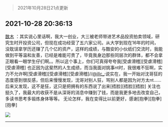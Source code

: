 > 2021年10月28日21点更新
<link rel="stylesheet" href="https://cdn.jsdelivr.net/gh/taotie6/sampleJSON@main/css/photo_show.css">
<meta name="referrer" content="no-referrer" />


 ## 2021-10-28 20:36:13 

 [㪚木](https://www.coolapk.com/feed/31025155?shareKey=MTZiNmU3MmFkZDc5NjE3YWExN2E~) ：其实说心里话啊，我大一创业，大三被老师带进艺术品投资拍卖领域，研究生时开投资公司，但现在成功经营了五六家公司。从大学到现在16年的时间，没耽误拿学历还赚了几个亿的资产，这样的成绩，与酷安的小伙纸们交流时，我能做到平等温和友善，已经是难能可贵了，毕竟我身边那些同层次的群体<!--break-->，都不会拿正眼看一眼学生仔们啊。。所以这个事上，你们可真得夸夸我[受虐滑稽][受虐滑稽][受虐滑稽]
也正因为这斐然的人生成绩，而当我面对挑事nt时，我很难不狂啊，实力不允许啊[受虐滑稽][受虐滑稽][受虐滑稽]//<a class="feed-link-uname" href="/u/illc_">@illc_</a>:说实在，我一开始对沈哥狂的态度感到很反感，但后来慢慢发现，沈哥对别人狂，骂别人都是因为对方太nt……后来又发现，这不是狂，这只是把拥有的东西说了出来[捂脸][捂脸][捂脸]
关注也挺久了，我最大的收获不是从深哥的消息中赚到了钱，而是我更多地去改变自己，多读书思考多锻炼身体等等。
无论怎样，我在变得比以前更好，感谢[抱拳][抱拳][抱拳] 

<div class="album">
<img class="img-item" src="http://image.coolapk.com/feed/2019/0507/23/1081091_4586_1095@230x167.gif" />
</div>

 ------- 

